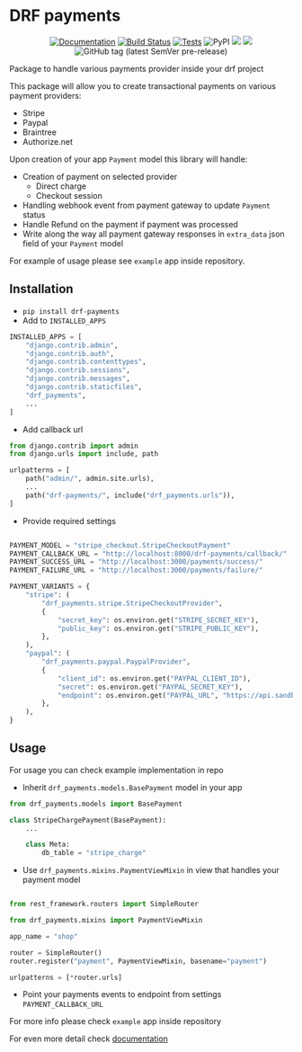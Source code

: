 # DRF payments

<p align="center">
  <a href="https://dufran.github.io/drf-payments/"><img src="https://img.shields.io/badge/doc-mkdocs-02a6f2?style=flat-square&logo=read-the-docs" alt="Documentation"></a>
  <a href="https://github.com/dufran/drf-payments/actions?workflow=publish"><img src="https://img.shields.io/github/actions/workflow/status/dufran/drf-payments/publish" alt="Build Status"></a>
  <a href="https://github.com/Dufran/drf-payments/actions/workflows/tests.yml" ><img src="https://github.com/Dufran/drf-payments/actions/workflows/tests.yml/badge.svg?branch=main" alt="Tests"/></a>
<img alt="PyPI" src="https://img.shields.io/pypi/v/drf-payments">
<a><img src="https://img.shields.io/pypi/pyversions/drf-payments"/></a>
<a><img src="https://img.shields.io/pypi/frameworkversions/django/drf-payments"/></a>
<img alt="GitHub tag (latest SemVer pre-release)" src="https://img.shields.io/github/v/tag/dufran/drf-payments">
</p>

Package to handle various payments provider inside your drf project

This package will allow you to create transactional payments on various payment providers:

- Stripe
- Paypal
- Braintree
- Authorize.net

Upon creation of your app `Payment` model this library will handle:

- Creation of payment on selected provider
  - Direct charge
  - Checkout session
- Handling webhook event from payment gateway to update `Payment` status
- Handle Refund on the payment if payment was processed
- Write along the way all payment gateway responses in `extra_data` json field of your `Payment` model

For example of usage please see `example` app inside repository.

## Installation

- `pip install drf-payments`
- Add to `INSTALLED_APPS`

```python
INSTALLED_APPS = [
    "django.contrib.admin",
    "django.contrib.auth",
    "django.contrib.contenttypes",
    "django.contrib.sessions",
    "django.contrib.messages",
    "django.contrib.staticfiles",
    "drf_payments",
    ...
]
```

- Add callback url

```python
from django.contrib import admin
from django.urls import include, path

urlpatterns = [
    path("admin/", admin.site.urls),
    ...
    path("drf-payments/", include("drf_payments.urls")),
]

```

- Provide required settings

```python

PAYMENT_MODEL = "stripe_checkout.StripeCheckoutPayment"
PAYMENT_CALLBACK_URL = "http://localhost:8000/drf-payments/callback/"
PAYMENT_SUCCESS_URL = "http://localhost:3000/payments/success/"
PAYMENT_FAILURE_URL = "http://localhost:3000/payments/failure/"

PAYMENT_VARIANTS = {
    "stripe": (
        "drf_payments.stripe.StripeCheckoutProvider",
        {
            "secret_key": os.environ.get("STRIPE_SECRET_KEY"),
            "public_key": os.environ.get("STRIPE_PUBLIC_KEY"),
        },
    ),
    "paypal": (
        "drf_payments.paypal.PaypalProvider",
        {
            "client_id": os.environ.get("PAYPAL_CLIENT_ID"),
            "secret": os.environ.get("PAYPAL_SECRET_KEY"),
            "endpoint": os.environ.get("PAYPAL_URL", "https://api.sandbox.paypal.com"),
        },
    ),
}
```

## Usage

For usage you can check example implementation in repo

- Inherit `drf_payments.models.BasePayment` model in your app

```python
from drf_payments.models import BasePayment

class StripeChargePayment(BasePayment):
    ...

    class Meta:
        db_table = "stripe_charge"
```

- Use `drf_payments.mixins.PaymentViewMixin` in view that handles your payment model

```python

from rest_framework.routers import SimpleRouter

from drf_payments.mixins import PaymentViewMixin

app_name = "shop"

router = SimpleRouter()
router.register("payment", PaymentViewMixin, basename="payment")

urlpatterns = [*router.urls]

```

- Point your payments events to endpoint from settings `PAYMENT_CALLBACK_URL`

For more info please check `example` app inside repository

For even more detail check [documentation](https://dufran.github.io/drf-payments/)
